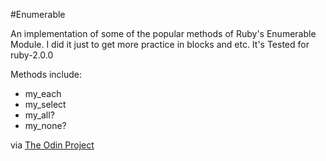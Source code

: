 #Enumerable

An implementation of some of the popular methods of Ruby's Enumerable Module. I did it just to get more practice in blocks and etc. It's Tested for ruby-2.0.0

Methods include:
- my_each
- my_select
- my_all?
- my_none?

via [The Odin Project](http://theodinproject.com)